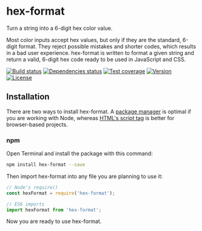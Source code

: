 # hex-format

Turn a string into a 6-digit hex color value.

Most color inputs accept hex values, but only if they are the standard, 6-digit format. They reject possible mistakes and shorter codes, which results in a bad user experience. hex-format is written to format a given string and return a valid, 6-digit hex code ready to be used in JavaScript and CSS.

[![Build status](https://travis-ci.org/nil/hex-format.svg?branch=master)](https://travis-ci.org/nil/hex-format)
[![Dependencies status](https://img.shields.io/david/dev/nil/hex-format.svg)](https://david-dm.org/nil/hex-format)
[![Test coverage](https://img.shields.io/codecov/c/github/nil/hex-format.svg)](https://codecov.io/gh/nil/hex-format)
[![Version](https://img.shields.io/npm/v/hex-format.svg)](https://www.npmjs.com/package/hex-format)
[![License](https://img.shields.io/npm/l/hex-format.svg)](https://github.com/nil/hex-format/blob/master/LICENSE)

## Installation

There are two ways to install hex-format. A [package manager](#npm) is optimal if you are working with Node, whereas [HTML's script tag](#script-tag) is better for browser-based projects.

### npm

Open Terminal and install the package with this command:

```sh
npm install hex-format --save
```

Then import hex-format into any file you are planning to use it:

```js
// Node's require()
const hexFormat = require('hex-format');

// ES6 imports
import hexFormat from 'hex-format';
```

Now you are ready to use hex-format.

### <script> tag

Include the following code in your HTML file, replacing the path with the actual path to the JavaScript file:

```html
<script src="path/to/hex-format.js"></script>
```

hex-format's source code is available [uncompressed](https://raw.githubusercontent.com/nil/hex-format/master/src/index.js), [minified](https://raw.githubusercontent.com/nil/hex-format/master/src/index.min.js) and on [unpkg](https://unpkg.com/hex-format).

## Usage

From now on, you can use `hexFormat(value)`:

```js
hexFormat('154') //=> #115544
hexFormat('#a9') //=> #A9A9A9
```

## About

### Contributing

If you find any issue, have troubles figuring out something or want to suggest a change, please [open an issue](https://github.com/nil/hex-format/issues/new) or [make a pull request](https://github.com/nil/hex-format/compare).
</details>

### Tests
To run the tests, first install the dev dependencies and then run the `test` command:

```sh
npm install -d && npm test
```

### License
© 2018 [Nil Vila](https://twitter.com/nilvilam). Released under the [MIT License](https://github.com/nil/hex-format/blob/master/LICENSE).
